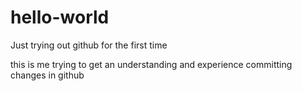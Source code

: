 # hello-world
Just trying out github for the first time

this is me trying to get an understanding and experience committing changes in github
